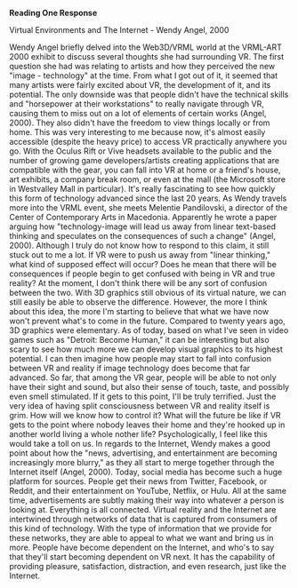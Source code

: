 **Reading One Response**

Virtual Environments and The Internet - Wendy Angel, 2000

  Wendy Angel briefly delved into the Web3D/VRML world at the VRML-ART 2000 exhibit to discuss several thoughts she had surrounding VR. The first question she had was relating to artists and how they perceived the new "image - technology" at the time. From what I got out of it, it seemed that many artists were fairly excited about VR, the development of it, and its potential. The only downside was that people didn't have the technical skills and "horsepower at their workstations" to really navigate through VR, causing them to miss out on a lot of elements of certain works (Angel, 2000). They also didn't have the freedom to view things locally or from home. This was very interesting to me because now, it's almost easily accessible (despite the heavy price) to access VR practically anywhere you go. With the Oculus Rift or Vive headsets available to the public and the number of growing game developers/artists creating applications that are compatible with the gear, you can fall into VR at home or a friend's house, art exhibits, a company break room, or even at the mall (the Microsoft store in Westvalley Mall in particular). It's really fascinating to see how quickly this form of technology advanced since the last 20 years. As Wendy travels more into the VRML event, she meets Melentie Pandilovski, a director of the Center of Contemporary Arts in Macedonia. Apparently he wrote a paper arguing how "technology-image will lead us away from linear text-based thinking and speculates on the consequences of such a change" (Angel, 2000). Although I truly do not know how to respond to this claim, it still stuck out to me a lot. If VR were to push us away from "linear thinking," what kind of supposed effect will occur? Does he mean that there will be consequences if people begin to get confused with being in VR and true reality? At the moment, I don't think there will be any sort of confusion between the two. With 3D graphics still obvious of its virtual nature, we can still easily be able to observe the difference. However, the more I think about this idea, the more I'm starting to believe that what we have now won't prevent what's to come in the future. Compared to twenty years ago, 3D graphics were elementary. As of today, based on what I've seen in video games such as "Detroit: Become Human," it can be interesting but also scary to see how much more we can develop visual graphics to its highest potential. I can then imagine how people may start to fall into confusion between VR and reality if image technology does become that far advanced. So far, that among the VR gear, people will be able to not only have their sight and sound, but also their sense of touch, taste, and possibly even smell stimulated. If it gets to this point, I'll be truly terrified. Just the very idea of having split consciousness between VR and reality itself is grim. How will we know how to control it? What will the future be like if VR gets to the point where nobody leaves their home and they're hooked up in another world living a whole nother life? Psychologically, I feel like this would take a toll on us. In regards to the Internet, Wendy makes a good point about how the "news, advertising, and entertainment are becoming increasingly more blurry," as they all start to merge together through the Internet itself (Angel, 2000). Today, social media has become such a huge platform for sources. People get their news from Twitter, Facebook, or Reddit, and their entertainment on YouTube, Netflix, or Hulu. All at the same time, advertisements are subtly making their way into whatever a person is looking at. Everything is all connected. Virtual reality and the Internet are intertwined through networks of data that is captured from consumers of this kind of technology. With the type of information that we provide for these networks, they are able to appeal to what we want and bring us in more. People have become dependent on the Internet, and who's to say that they'll start becoming dependent on VR next. It has the capability of providing pleasure, satisfaction, distraction, and even research, just like the Internet. 
